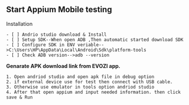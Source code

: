 ## Start Appium Mobile testing
Installation

```
- [ ] Andrio studio download & Install
- [ ] Setup SDK--When open ADB ,Then automatic started download SDK
- [ ] Configure SDK in ENV veriable-->C:\Users\HP\AppData\Local\Android\Sdk\platform-tools
- [ ] Check ADB version-->adb --version
```

**Genarate APK download link from EVOZI app.**
```
1. Open andriod studio and open apk file in debug option
2. if external device use for test then connect with USB cable.
3. Otherwise use emulator in tools option andriod studio
4. After that open appium and input needed information. then click save & Run
```

